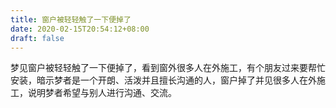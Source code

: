 ```yaml
---
title: 窗户被轻轻触了一下便掉了
date: 2020-02-15T20:54:12+08:00
draft: false
---
```


梦见窗户被轻轻触了一下便掉了，看到窗外很多人在外施工，有个朋友过来要帮忙安装，暗示梦者是一个开朗、活泼并且擅长沟通的人，窗户掉了并见很多人在外施工，说明梦者希望与别人进行沟通、交流。

